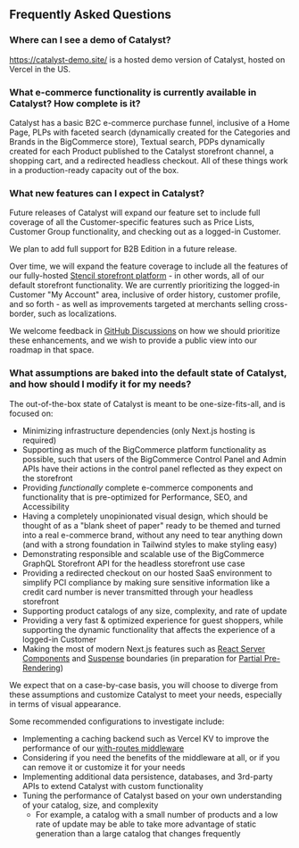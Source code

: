 ## Frequently Asked Questions

### Where can I see a demo of Catalyst?
https://catalyst-demo.site/ is a hosted demo version of Catalyst, hosted on Vercel in the US.

### What e-commerce functionality is currently available in Catalyst? How complete is it?

Catalyst has a basic B2C e-commerce purchase funnel, inclusive of a Home Page, PLPs with faceted search (dynamically created for the Categories and Brands in the BigCommerce store), Textual search, PDPs dynamically created for each Product published to the Catalyst storefront channel, a shopping cart, and a redirected headless checkout. All of these things work in a production-ready capacity out of the box.

### What new features can I expect in Catalyst?

Future releases of Catalyst will expand our feature set to include full coverage of all the Customer-specific features such as Price Lists, Customer Group functionality, and checking out as a logged-in Customer.

We plan to add full support for B2B Edition in a future release.

Over time, we will expand the feature coverage to include all the features of our fully-hosted [Stencil storefront platform](https://developer.bigcommerce.com/docs/storefront/stencil) - in other words, all of our default storefront functionality. We are currently prioritizing the logged-in Customer "My Account" area, inclusive of order history, customer profile, and so forth - as well as improvements targeted at merchants selling cross-border, such as localizations.

We welcome feedback in [GitHub Discussions](https://github.com/bigcommerce/catalyst/discussions) on how we should prioritize these enhancements, and we wish to provide a public view into our roadmap in that space.

### What assumptions are baked into the default state of Catalyst, and how should I modify it for my needs?

The out-of-the-box state of Catalyst is meant to be one-size-fits-all, and is focused on:

- Minimizing infrastructure dependencies (only Next.js hosting is required)
- Supporting as much of the BigCommerce platform functionality as possible, such that users of the BigCommerce Control Panel and Admin APIs have their actions in the control panel reflected as they expect on the storefront
- Providing _functionally_ complete e-commerce components and functionality that is pre-optimized for Performance, SEO, and Accessibility
- Having a completely unopinionated visual design, which should be thought of as a "blank sheet of paper" ready to be themed and turned into a real e-commerce brand, without any need to tear anything down (and with a strong foundation in Tailwind styles to make styling easy)
- Demonstrating responsible and scalable use of the BigCommerce GraphQL Storefront API for the headless storefront use case
- Providing a redirected checkout on our hosted SaaS environment to simplify PCI compliance by making sure sensitive information like a credit card number is never transmitted through your headless storefront
- Supporting product catalogs of any size, complexity, and rate of update
- Providing a very fast & optimized experience for guest shoppers, while supporting the dynamic functionality that affects the experience of a logged-in Customer
- Making the most of modern Next.js features such as [React Server Components](https://nextjs.org/docs/app/building-your-application/rendering/server-components) and [Suspense](https://react.dev/reference/react/Suspense) boundaries (in preparation for [Partial Pre-Rendering](https://nextjs.org/learn/dashboard-app/partial-prerendering))

We expect that on a case-by-case basis, you will choose to diverge from these assumptions and customize Catalyst to meet your needs, especially in terms of visual appearance.

Some recommended configurations to investigate include:

- Implementing a caching backend such as Vercel KV to improve the performance of our [with-routes middleware](/docs/middleware)
- Considering if you need the benefits of the middleware at all, or if you can remove it or customize it for your needs
- Implementing additional data persistence, databases, and 3rd-party APIs to extend Catalyst with custom functionality
- Tuning the performance of Catalyst based on your own understanding of your catalog, size, and complexity
    - For example, a catalog with a small number of products and a low rate of update may be able to take more advantage of static generation than a large catalog that changes frequently